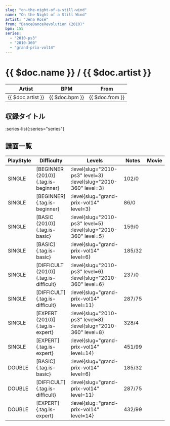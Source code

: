 ```yaml
---
slug: "on-the-night-of-a-still-wind"
name: "On the Night of a Still Wind"
artist: "Jena Rose"
from: "DanceDanceRevolution (2010)"
bpm: 155
series:
  - "2010-ps3"
  - "2010-360"
  - "grand-prix-vol14"
---
```


# {{ $doc.name }} / {{ $doc.artist }}

|Artist|BPM|From|
|------|---|----|
|{{ $doc.artist }}|{{ $doc.bpm }}|{{ $doc.from }}|

## 収録タイトル

:series-list{:series="series"}

## 譜面一覧

|PlayStyle|Difficulty|Levels|Notes|Movie|
|---------|----------|------|-----|-----|
|SINGLE|[BEGINNER (2010)]{.tag.is-beginner}|<div class="field is-grouped is-grouped-multiline"> :level{slug="2010-ps3" level=3} :level{slug="2010-360" level=3}</div>|102/0||
|SINGLE|[BEGINNER]{.tag.is-beginner}|<div class="field is-grouped is-grouped-multiline"> :level{slug="grand-prix-vol14" level=3}</div>|86/0||
|SINGLE|[BASIC (2010)]{.tag.is-basic}|<div class="field is-grouped is-grouped-multiline"> :level{slug="2010-ps3" level=5} :level{slug="2010-360" level=5}</div>|159/0||
|SINGLE|[BASIC]{.tag.is-basic}|<div class="field is-grouped is-grouped-multiline"> :level{slug="grand-prix-vol14" level=6}</div>|185/32||
|SINGLE|[DIFFICULT (2010)]{.tag.is-difficult}|<div class="field is-grouped is-grouped-multiline"> :level{slug="2010-ps3" level=6} :level{slug="2010-360" level=6}</div>|237/0||
|SINGLE|[DIFFICULT]{.tag.is-difficult}|<div class="field is-grouped is-grouped-multiline"> :level{slug="grand-prix-vol14" level=11}</div>|287/75||
|SINGLE|[EXPERT (2010)]{.tag.is-expert}|<div class="field is-grouped is-grouped-multiline"> :level{slug="2010-ps3" level=8} :level{slug="2010-360" level=8}</div>|328/4||
|SINGLE|[EXPERT]{.tag.is-expert}|<div class="field is-grouped is-grouped-multiline"> :level{slug="grand-prix-vol14" level=14}</div>|451/99||
|DOUBLE|[BASIC]{.tag.is-basic}|<div class="field is-grouped is-grouped-multiline"> :level{slug="grand-prix-vol14" level=6}</div>|185/32||
|DOUBLE|[DIFFICULT]{.tag.is-difficult}|<div class="field is-grouped is-grouped-multiline"> :level{slug="grand-prix-vol14" level=11}</div>|287/75||
|DOUBLE|[EXPERT]{.tag.is-expert}|<div class="field is-grouped is-grouped-multiline"> :level{slug="grand-prix-vol14" level=14}</div>|432/99||
